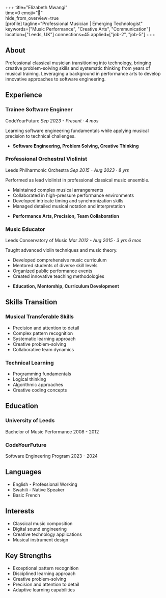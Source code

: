 +++ 
title="Elizabeth Mwangi"  
time=0 
emoji="👤"  
hide_from_overview=true  
[profile] 
tagline="Professional Musician | Emerging Technologist" 
keywords=["Music Performance", "Creative Arts", "Communication"] 
location=["Leeds, UK"] 
connections=45 
applied=["job-2", "job-5"] 
+++

## About

Professional classical musician transitioning into technology, bringing creative problem-solving skills and systematic thinking from years of musical training. Leveraging a background in performance arts to develop innovative approaches to software engineering.

## Experience

### Trainee Software Engineer

CodeYourFuture
_Sep 2023 - Present · 4 mos_

Learning software engineering fundamentals while applying musical precision to technical challenges.

- **Software Engineering, Problem Solving, Creative Thinking**

### Professional Orchestral Violinist

Leeds Philharmonic Orchestra
_Sep 2015 - Aug 2023 · 8 yrs_

Performed as lead violinist in professional classical music ensemble.

- Maintained complex musical arrangements
- Collaborated in high-pressure performance environments
- Developed intricate timing and synchronization skills
- Managed detailed musical notation and interpretation

* **Performance Arts, Precision, Team Collaboration**

### Music Educator

Leeds Conservatory of Music
_Mar 2012 - Aug 2015 · 3 yrs 6 mos_

Taught advanced violin techniques and music theory.

- Developed comprehensive music curriculum
- Mentored students of diverse skill levels
- Organized public performance events
- Created innovative teaching methodologies

* **Education, Mentorship, Curriculum Development**

## Skills Transition

### Musical Transferable Skills

- Precision and attention to detail
- Complex pattern recognition
- Systematic learning approach
- Creative problem-solving
- Collaborative team dynamics

### Technical Learning

- Programming fundamentals
- Logical thinking
- Algorithmic approaches
- Creative coding concepts

## Education

### University of Leeds

Bachelor of Music Performance
2008 - 2012

### CodeYourFuture

Software Engineering Program
2023 - 2024

## Languages

- English - Professional Working
- Swahili - Native Speaker
- Basic French

## Interests

- Classical music composition
- Digital sound engineering
- Creative technology applications
- Musical instrument design

## Key Strengths

- Exceptional pattern recognition
- Disciplined learning approach
- Creative problem-solving
- Precision and attention to detail
- Adaptive learning capabilities
